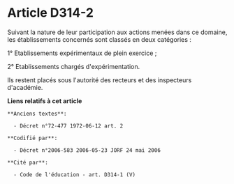 # Article D314-2

Suivant la nature de leur participation aux actions menées dans ce domaine, les établissements concernés sont classés en deux
catégories :

1° Etablissements expérimentaux de plein exercice ;

2° Etablissements chargés d'expérimentation.

Ils restent placés sous l'autorité des recteurs et des inspecteurs d'académie.

**Liens relatifs à cet article**

	**Anciens textes**:

	  - Décret n°72-477 1972-06-12 art. 2

	**Codifié par**:

	  - Décret n°2006-583 2006-05-23 JORF 24 mai 2006

	**Cité par**:

	  - Code de l'éducation - art. D314-1 (V)
